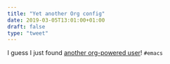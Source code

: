 ```yaml
---
title: "Yet another Org config"
date: 2019-03-05T13:01:00+01:00
draft: false
type: "tweet"
---
```


I guess I just found [another org-powered user](http://www.johnborwick.com/2019/02/23/org-todo-setup.html)! `#emacs`
